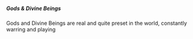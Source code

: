 
##### Gods & Divine Beings
Gods and Divine Beings are real and quite preset in the world, constantly warring and playing